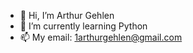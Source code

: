 - 👋 Hi, I’m Arthur Gehlen
- 🌱 I’m currently learning Python
- 📫 My email: 1arthurgehlen@gmail.com  

<!---
ArthurGehlen/ArthurGehlen is a ✨ special ✨ repository because its `README.md` (this file) appears on your GitHub profile.
You can click the Preview link to take a look at your changes.
--->

